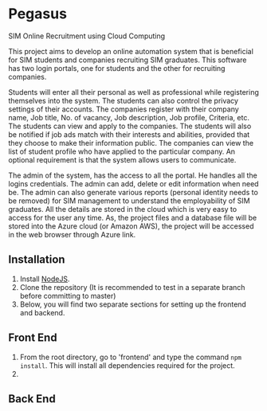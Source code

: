 # Pegasus
SIM Online Recruitment using Cloud Computing

This project aims to develop an online automation system that is beneficial for SIM students and companies recruiting SIM graduates. This software has two login portals, one for students and the other for recruiting companies.

Students will enter all their personal as well as professional while registering themselves into the system. The students can also control the privacy settings of their accounts. The companies register with their company name, Job title, No. of vacancy, Job description, Job profile, Criteria, etc. The students can view and apply to the companies. The students will also be notified if job ads match with their interests and abilities, provided that they choose to make their information public. The companies can view the list of student profile who have applied to the particular company. An optional requirement is that the system allows users to communicate.

The admin of the system, has the access to all the portal. He handles all the logins credentials. The admin can add, delete or edit information when need be. The admin can also generate various reports (personal identity needs to be removed) for SIM management to understand the employability of SIM graduates.
All the details are stored in the cloud which is very easy to access for the user any time. As, the project files and a database file will be stored into the Azure cloud (or Amazon AWS), the project will be accessed in the web browser through Azure link.

## Installation

1. Install [NodeJS](https://nodejs.org/en/download/).
2. Clone the repository (It is recommended to test in a separate branch before committing to master)
3. Below, you will find two separate sections for setting up the frontend and backend.

## Front End
1. From the root directory, go to 'frontend' and type the command ```npm install```.
   This will install all dependencies required for the project.
2. 

## Back End